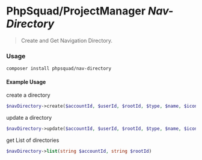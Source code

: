# PhpSquad/ProjectManager *Nav-Directory*

>Create and Get Navigation Directory. 

### Usage

```shell script
composer install phpsquad/nav-directory
```

#### Example Usage

create a directory
```php
$navDirectory->create($accountId, $userId, $rootId, $type, $name, $icon);
```
update a directory
```php
$navDirectory->update($accountId, $userId, $rootId, $type, $name, $icon);
```

get List of directories
```php
$navDirectory->list(string $accountId, string $rootId)
```